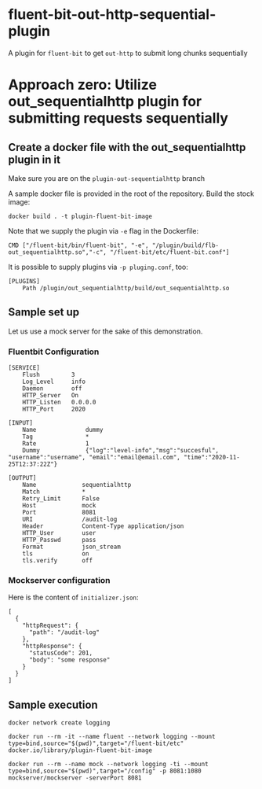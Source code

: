 # fluent-bit-out-http-sequential-plugin
A plugin for `fluent-bit` to get `out-http` to submit long chunks sequentially 

# Approach zero: Utilize out_sequentialhttp plugin for submitting requests sequentially 
## Create a docker file with the out_sequentialhttp plugin in it
Make sure you are on the `plugin-out-sequentialhttp` branch

A sample docker file is provided in the root of the repository. Build the stock image:

```docker build . -t plugin-fluent-bit-image```

Note that we supply the plugin via `-e` flag in the Dockerfile:

```
CMD ["/fluent-bit/bin/fluent-bit", "-e", "/plugin/build/flb-out_sequentialhttp.so","-c", "/fluent-bit/etc/fluent-bit.conf"]
```

It is possible to supply plugins via `-p pluging.conf`, too:

```
[PLUGINS]
    Path /plugin/out_sequentialhttp/build/out_sequentialhttp.so
```

## Sample set up
Let us use a mock server for the sake of this demonstration.

### Fluentbit Configuration

```
[SERVICE]
    Flush         3
    Log_Level     info
    Daemon        off
    HTTP_Server   On
    HTTP_Listen   0.0.0.0
    HTTP_Port     2020

[INPUT]
    Name              dummy
    Tag               *
    Rate              1
    Dummy             {"log":"level-info","msg":"succesful", "username":"username", "email":"email@email.com", "time":"2020-11-25T12:37:22Z"}

[OUTPUT]
    Name             sequentialhttp
    Match            *
    Retry_Limit      False
    Host             mock
    Port             8081
    URI              /audit-log
    Header           Content-Type application/json
    HTTP_User        user
    HTTP_Passwd      pass
    Format           json_stream
    tls              on
    tls.verify       off
```


### Mockserver configuration

Here is the content of `initializer.json`:

```
[
  {
    "httpRequest": {
      "path": "/audit-log"
    },
    "httpResponse": {
      "statusCode": 201,
      "body": "some response"
    }
  }
]
```

## Sample execution
```
docker network create logging

docker run --rm -it --name fluent --network logging --mount type=bind,source="$(pwd)",target="/fluent-bit/etc" docker.io/library/plugin-fluent-bit-image

docker run --rm --name mock --network logging -ti --mount type=bind,source="$(pwd)",target="/config" -p 8081:1080  mockserver/mockserver -serverPort 8081

```